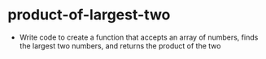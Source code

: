 # product-of-largest-two

* Write code to create a function that accepts an array of numbers, finds the largest two numbers, and returns the product of the two